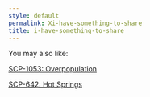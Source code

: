 ```yaml
---
style: default
permalink: Xi-have-something-to-share
title: i-have-something-to-share
---
```

You may also like:

[SCP-1053: Overpopulation](http://scp-wiki.net/scp-1053)

[SCP-642: Hot Springs](http://scp-wiki.net/scp-642)
